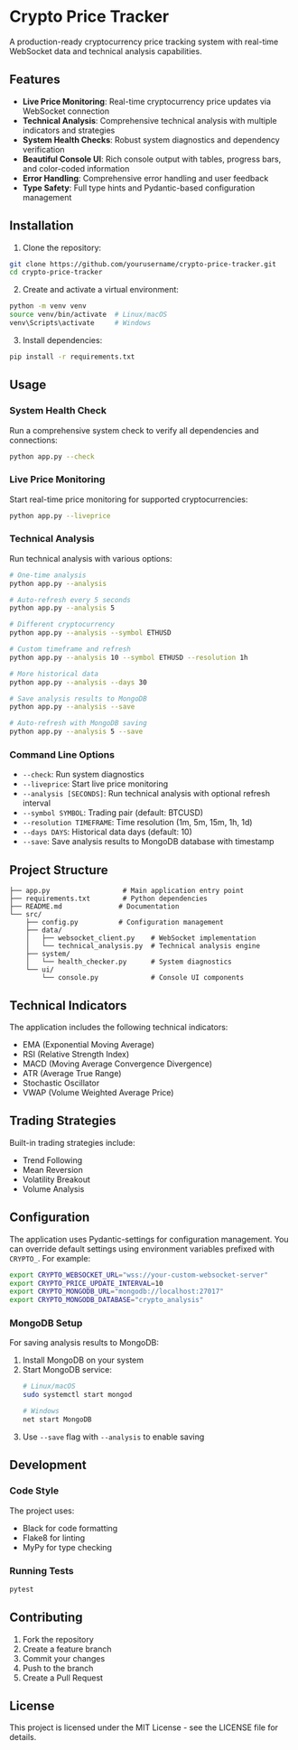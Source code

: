 # Crypto Price Tracker

A production-ready cryptocurrency price tracking system with real-time WebSocket data and technical analysis capabilities.

## Features

- **Live Price Monitoring**: Real-time cryptocurrency price updates via WebSocket connection
- **Technical Analysis**: Comprehensive technical analysis with multiple indicators and strategies
- **System Health Checks**: Robust system diagnostics and dependency verification
- **Beautiful Console UI**: Rich console output with tables, progress bars, and color-coded information
- **Error Handling**: Comprehensive error handling and user feedback
- **Type Safety**: Full type hints and Pydantic-based configuration management

## Installation

1. Clone the repository:
```bash
git clone https://github.com/yourusername/crypto-price-tracker.git
cd crypto-price-tracker
```

2. Create and activate a virtual environment:
```bash
python -m venv venv
source venv/bin/activate  # Linux/macOS
venv\Scripts\activate     # Windows
```

3. Install dependencies:
```bash
pip install -r requirements.txt
```

## Usage

### System Health Check
Run a comprehensive system check to verify all dependencies and connections:
```bash
python app.py --check
```

### Live Price Monitoring
Start real-time price monitoring for supported cryptocurrencies:
```bash
python app.py --liveprice
```

### Technical Analysis
Run technical analysis with various options:

```bash
# One-time analysis
python app.py --analysis

# Auto-refresh every 5 seconds
python app.py --analysis 5

# Different cryptocurrency
python app.py --analysis --symbol ETHUSD

# Custom timeframe and refresh
python app.py --analysis 10 --symbol ETHUSD --resolution 1h

# More historical data
python app.py --analysis --days 30

# Save analysis results to MongoDB
python app.py --analysis --save

# Auto-refresh with MongoDB saving
python app.py --analysis 5 --save
```

### Command Line Options
- `--check`: Run system diagnostics
- `--liveprice`: Start live price monitoring
- `--analysis [SECONDS]`: Run technical analysis with optional refresh interval
- `--symbol SYMBOL`: Trading pair (default: BTCUSD)
- `--resolution TIMEFRAME`: Time resolution (1m, 5m, 15m, 1h, 1d)
- `--days DAYS`: Historical data days (default: 10)
- `--save`: Save analysis results to MongoDB database with timestamp

## Project Structure

```
├── app.py                  # Main application entry point
├── requirements.txt        # Python dependencies
├── README.md              # Documentation
└── src/
    ├── config.py          # Configuration management
    ├── data/
    │   ├── websocket_client.py    # WebSocket implementation
    │   └── technical_analysis.py  # Technical analysis engine
    ├── system/
    │   └── health_checker.py      # System diagnostics
    └── ui/
        └── console.py             # Console UI components
```

## Technical Indicators

The application includes the following technical indicators:
- EMA (Exponential Moving Average)
- RSI (Relative Strength Index)
- MACD (Moving Average Convergence Divergence)
- ATR (Average True Range)
- Stochastic Oscillator
- VWAP (Volume Weighted Average Price)

## Trading Strategies

Built-in trading strategies include:
- Trend Following
- Mean Reversion
- Volatility Breakout
- Volume Analysis

## Configuration

The application uses Pydantic-settings for configuration management. You can override default settings using environment variables prefixed with `CRYPTO_`. For example:

```bash
export CRYPTO_WEBSOCKET_URL="wss://your-custom-websocket-server"
export CRYPTO_PRICE_UPDATE_INTERVAL=10
export CRYPTO_MONGODB_URL="mongodb://localhost:27017"
export CRYPTO_MONGODB_DATABASE="crypto_analysis"
```

### MongoDB Setup

For saving analysis results to MongoDB:

1. Install MongoDB on your system
2. Start MongoDB service:
   ```bash
   # Linux/macOS
   sudo systemctl start mongod
   
   # Windows
   net start MongoDB
   ```
3. Use `--save` flag with `--analysis` to enable saving

## Development

### Code Style
The project uses:
- Black for code formatting
- Flake8 for linting
- MyPy for type checking

### Running Tests
```bash
pytest
```

## Contributing

1. Fork the repository
2. Create a feature branch
3. Commit your changes
4. Push to the branch
5. Create a Pull Request

## License

This project is licensed under the MIT License - see the LICENSE file for details. 